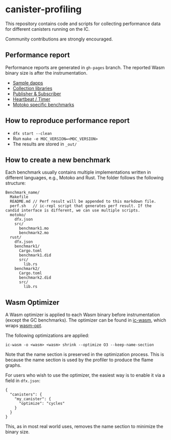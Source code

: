 # canister-profiling

This repository contains code and scripts for collecting performance data for different canisters running on the IC.

Community contributions are strongly encouraged.

## Performance report

Performance reports are generated in `gh-pages` branch. The reported Wasm binary size is after the instrumentation.

* [Sample dapps](http://dfinity.github.io/canister-profiling/dapps)
* [Collection libraries](http://dfinity.github.io/canister-profiling/collections)
* [Publisher & Subscriber](http://dfinity.github.io/canister-profiling/pub-sub)
* [Heartbeat / Timer](http://dfinity.github.io/canister-profiling/heartbeat)
* [Motoko specific benchmarks](http://dfinity.github.io/canister-profiling/motoko)

## How to reproduce performance report

* `dfx start --clean`
* Run `make -e MOC_VERSION=<MOC_VERSION>`
* The results are stored in `_out/`

## How to create a new benchmark

Each benchmark usually contains multiple implementations written in different languages, e.g., Motoko and Rust.
The folder follows the following structure:

```
Benchmark_name/
  Makefile
  README.md // Perf result will be appended to this markdown file.
  perf.sh   // ic-repl script that generates perf result. If the candid interface is different, we can use multiple scripts.
  motoko/
    dfx.json
    src/
      benchmark1.mo
      benchmark2.mo
  rust/
    dfx.json
    benchmark1/
      Cargo.toml
      benchmark1.did
      src/
        lib.rs
    benchmark2/
      Cargo.toml
      benchmark2.did
      src/
        lib.rs
```

## Wasm Optimizer

A Wasm optimizer is applied to each Wasm binary before instrumentation (except the GC benchmarks). The optimizer can be found in [ic-wasm](https://github.com/dfinity/ic-wasm), which wraps [wasm-opt](https://github.com/WebAssembly/binaryen).

The following optimizations are applied:
```
ic-wasm -o <wasm> <wasm> shrink --optimize O3 --keep-name-section
```

Note that the name section is preserved in the optimization process. This is because the name section is used by the profiler to produce the flame graphs.

For users who wish to use the optimizer, the easiest way is to enable it via a field in `dfx.json`:

```
{
  "canisters": {
    "my_canister": {
      "optimize": "cycles"
    }
  }
}
```
This, as in most real world uses, removes the name section to minimize the binary size.
